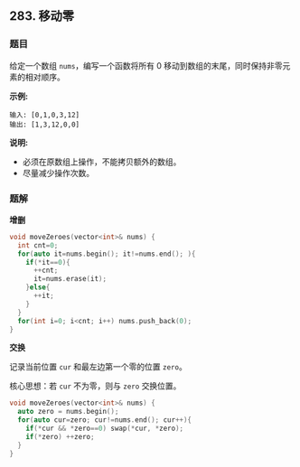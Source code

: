 ## 283. 移动零

### 题目

给定一个数组 `nums`，编写一个函数将所有 0 移动到数组的末尾，同时保持非零元素的相对顺序。

**示例:**

```
输入: [0,1,0,3,12]
输出: [1,3,12,0,0]
```

**说明:**

- 必须在原数组上操作，不能拷贝额外的数组。
- 尽量减少操作次数。

### 题解

**增删**

```cpp
void moveZeroes(vector<int>& nums) {
  int cnt=0;
  for(auto it=nums.begin(); it!=nums.end(); ){
    if(*it==0){
      ++cnt;
      it=nums.erase(it);
    }else{
      ++it;
    }
  }
  for(int i=0; i<cnt; i++) nums.push_back(0);
}
```

**交换**

记录当前位置 `cur` 和最左边第一个零的位置 `zero`。

核心思想：若 `cur` 不为零，则与 `zero` 交换位置。

```cpp
void moveZeroes(vector<int>& nums) {
  auto zero = nums.begin();
  for(auto cur=zero; cur!=nums.end(); cur++){
    if(*cur && *zero==0) swap(*cur, *zero);
    if(*zero) ++zero;
  }
}
```